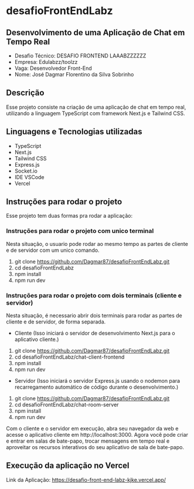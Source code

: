 # desafioFrontEndLabz
## Desenvolvimento de uma Aplicação de Chat em Tempo Real

- Desafio Técnico: DESAFIO FRONTEND LAAABZZZZZZ
- Empresa: Edulabzz/toolzz 
- Vaga: Desenvolvedor Front-End
- Nome: José Dagmar Florentino da Silva Sobrinho

## Descrição

Esse projeto consiste na criação de uma aplicação de chat em tempo real, utilizando a linguagem TypeScript com framework Next.js e Tailwind CSS.

## Linguagens e Tecnologias utilizadas

- TypeScript
- Next.js
- Tailwind CSS
- Express.js
- Socket.io
- IDE VSCode
- Vercel

## Instruções para rodar o projeto

Esse projeto tem duas formas pra rodar a aplicação:

### Instruções para rodar o projeto com unico terminal

Nesta situação, o usuario pode rodar ao mesmo tempo as partes de cliente e de servidor com um unico comando.

1. git clone https://github.com/Dagmar87/desafioFrontEndLabz.git
2. cd desafioFrontEndLabz
3. npm install
4. npm run dev

### Instruções para rodar o projeto com dois terminais (cliente e servidor)

Nesta situação, é necessario abrir dois terminais para rodar as partes de cliente e de servidor, de forma separada.

- Cliente (Isso iniciará o servidor de desenvolvimento Next.js para o aplicativo cliente.)

1. git clone https://github.com/Dagmar87/desafioFrontEndLabz.git
2. cd desafioFrontEndLabz/chat-client-frontend
3. npm install
4. npm run dev

- Servidor (Isso iniciará o servidor Express.js usando o nodemon para recarregamento automático de código durante o desenvolvimento.)

1. git clone https://github.com/Dagmar87/desafioFrontEndLabz.git
2. cd desafioFrontEndLabz/chat-room-server
3. npm install
4. npm run dev

Com o cliente e o servidor em execução, abra seu navegador da web e acesse o aplicativo cliente em http://localhost:3000. Agora você pode criar e entrar em salas de bate-papo, trocar mensagens em tempo real e aproveitar os recursos interativos do seu aplicativo de sala de bate-papo.

## Execução da aplicação no Vercel

Link da Aplicação: https://desafio-front-end-labz-kjke.vercel.app/
